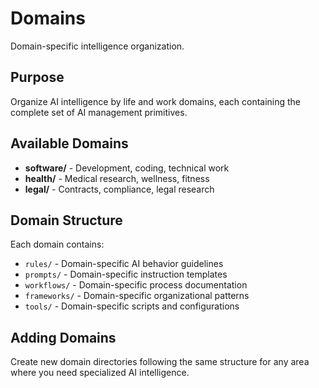 # Domains

Domain-specific intelligence organization.

## Purpose

Organize AI intelligence by life and work domains, each containing the complete set of AI management primitives.

## Available Domains

- **software/** - Development, coding, technical work
- **health/** - Medical research, wellness, fitness
- **legal/** - Contracts, compliance, legal research

## Domain Structure

Each domain contains:
- `rules/` - Domain-specific AI behavior guidelines
- `prompts/` - Domain-specific instruction templates
- `workflows/` - Domain-specific process documentation  
- `frameworks/` - Domain-specific organizational patterns
- `tools/` - Domain-specific scripts and configurations

## Adding Domains

Create new domain directories following the same structure for any area where you need specialized AI intelligence.
